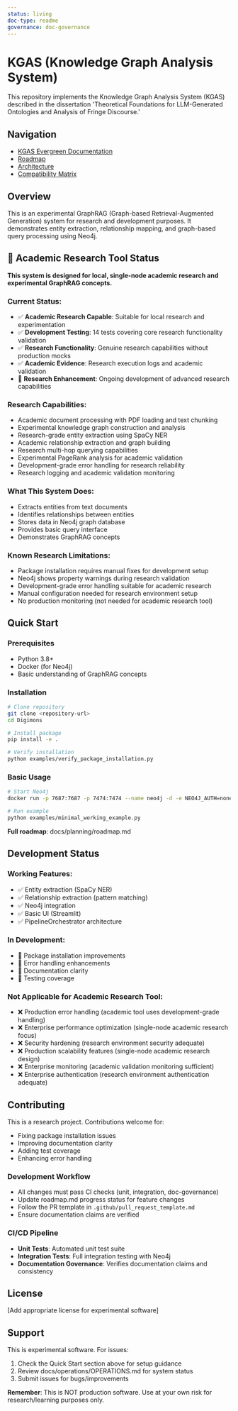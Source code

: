 ```yaml
---
status: living
doc-type: readme
governance: doc-governance
---
```


# KGAS (Knowledge Graph Analysis System)

This repository implements the Knowledge Graph Analysis System (KGAS) described in the dissertation 'Theoretical Foundations for LLM-Generated Ontologies and Analysis of Fringe Discourse.'

## Navigation
- [KGAS Evergreen Documentation](docs/architecture/concepts/kgas-evergreen-documentation.md)
- [Roadmap](docs/planning/roadmap.md)
- [Architecture](docs/architecture/KGAS_ARCHITECTURE_V3.md)
- [Compatibility Matrix](docs/architecture/specifications/compatibility-matrix.md)

## Overview

This is an experimental GraphRAG (Graph-based Retrieval-Augmented Generation) system for research and development purposes. It demonstrates entity extraction, relationship mapping, and graph-based query processing using Neo4j.

## 🎯 Academic Research Tool Status

**This system is designed for local, single-node academic research and experimental GraphRAG concepts.**

### Current Status:
- ✅ **Academic Research Capable**: Suitable for local research and experimentation
- ✅ **Development Testing**: 14 tests covering core research functionality validation
- ✅ **Research Functionality**: Genuine research capabilities without production mocks
- ✅ **Academic Evidence**: Research execution logs and academic validation
- 🔄 **Research Enhancement**: Ongoing development of advanced research capabilities

### Research Capabilities:
- Academic document processing with PDF loading and text chunking
- Experimental knowledge graph construction and analysis
- Research-grade entity extraction using SpaCy NER
- Academic relationship extraction and graph building
- Research multi-hop querying capabilities
- Experimental PageRank analysis for academic validation
- Development-grade error handling for research reliability
- Research logging and academic validation monitoring

### What This System Does:
- Extracts entities from text documents
- Identifies relationships between entities
- Stores data in Neo4j graph database
- Provides basic query interface
- Demonstrates GraphRAG concepts

### Known Research Limitations:
- Package installation requires manual fixes for development setup
- Neo4j shows property warnings during research validation
- Development-grade error handling suitable for academic research
- Manual configuration needed for research environment setup
- No production monitoring (not needed for academic research tool)

## Quick Start

### Prerequisites
- Python 3.8+
- Docker (for Neo4j)
- Basic understanding of GraphRAG concepts

### Installation
```bash
# Clone repository
git clone <repository-url>
cd Digimons

# Install package
pip install -e .

# Verify installation
python examples/verify_package_installation.py
```

### Basic Usage
```bash
# Start Neo4j
docker run -p 7687:7687 -p 7474:7474 --name neo4j -d -e NEO4J_AUTH=none neo4j:latest

# Run example
python examples/minimal_working_example.py
```

**Full roadmap**: docs/planning/roadmap.md

## Development Status

### Working Features:
- ✅ Entity extraction (SpaCy NER)
- ✅ Relationship extraction (pattern matching)  
- ✅ Neo4j integration
- ✅ Basic UI (Streamlit)
- ✅ PipelineOrchestrator architecture

### In Development:
- 🚧 Package installation improvements
- 🚧 Error handling enhancements
- 🚧 Documentation clarity
- 🚧 Testing coverage

### Not Applicable for Academic Research Tool:
- ❌ Production error handling (academic tool uses development-grade handling)
- ❌ Enterprise performance optimization (single-node academic research focus)
- ❌ Security hardening (research environment security adequate)
- ❌ Production scalability features (single-node academic research design)
- ❌ Enterprise monitoring (academic validation monitoring sufficient)
- ❌ Enterprise authentication (research environment authentication adequate)

## Contributing

This is a research project. Contributions welcome for:
- Fixing package installation issues
- Improving documentation clarity
- Adding test coverage
- Enhancing error handling

### Development Workflow
- All changes must pass CI checks (unit, integration, doc-governance)
- Update roadmap.md progress status for feature changes
- Follow the PR template in `.github/pull_request_template.md`
- Ensure documentation claims are verified

### CI/CD Pipeline
- **Unit Tests**: Automated unit test suite
- **Integration Tests**: Full integration testing with Neo4j
- **Documentation Governance**: Verifies documentation claims and consistency

## License

[Add appropriate license for experimental software]

## Support

This is experimental software. For issues:
1. Check the Quick Start section above for setup guidance
2. Review docs/operations/OPERATIONS.md for system status
3. Submit issues for bugs/improvements

**Remember**: This is NOT production software. Use at your own risk for research/learning purposes only.
